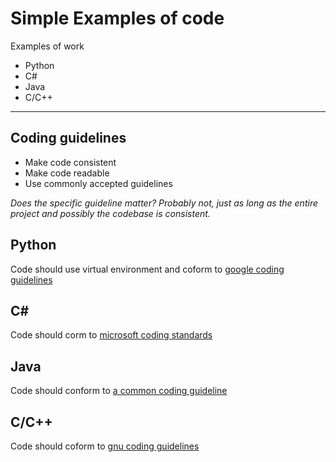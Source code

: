 # Simple Examples of code
Examples of work

- Python
- C#
- Java
- C/C++

---
## Coding guidelines
- Make code consistent
- Make code readable
- Use commonly accepted guidelines

*Does the specific guideline matter? Probably not, just as long as the entire project and possibly the codebase is consistent.*

## Python
Code should use virtual environment and coform to [google coding guidelines](https://google.github.io/styleguide/pyguide.html)

## C#
Code should corm to [microsoft coding standards](https://learn.microsoft.com/en-us/dotnet/csharp/fundamentals/coding-style/coding-conventions)

## Java
Code should conform to [a common coding guideline](https://www.geeksforgeeks.org/coding-guidelines-in-java/)

## C/C++
Code should coform to [gnu coding guidelines](https://www.gnu.org/prep/standards/html_node/Writing-C.html)


